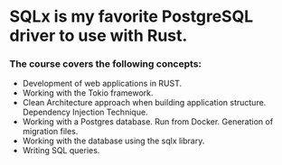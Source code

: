 # SQLx is my favorite PostgreSQL driver to use with Rust.

### The course covers the following concepts:
- Development of web applications in RUST.
- Working with the Tokio framework.
- Clean Architecture approach when building application structure. Dependency Injection Technique.
- Working with a Postgres database. Run from Docker. Generation of migration files.
- Working with the database using the sqlx library.
- Writing SQL queries.
